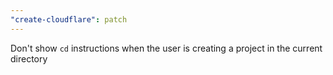 ```yaml
---
"create-cloudflare": patch
---
```


Don't show `cd` instructions when the user is creating a project in the current directory
